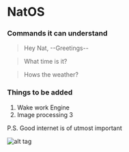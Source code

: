 # NatOS

### Commands it can understand

> Hey Nat, --Greetings--

> What time is it?

> Hows the weather?

### Things to be added

1. Wake work Engine
2. Image processing
3

P.S. Good internet is of utmost important

![alt tag](https://raw.githubusercontent.com/ruchir594/NatOS/branch/path/to/img.png)
